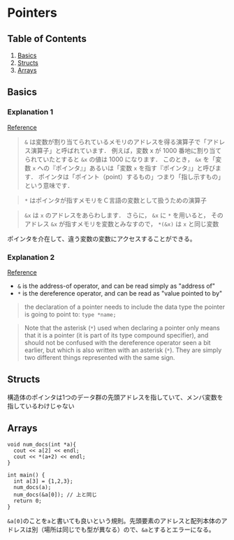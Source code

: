 # Pointers

## Table of Contents
1. [Basics](#basics)
2. [Structs](#structs)
3. [Arrays](#arrays)


## Basics
### Explanation 1
[Reference](http://www-watt.mech.eng.osaka-u.ac.jp/~tasai/ptrdoc/node5.html)

> `&` は変数が割り当てられているメモリのアドレスを得る演算子で「アドレス演算子」と呼ばれています． 
> 例えば，変数 x が 1000 番地に割り当てられていたとすると `&x` の値は 1000 になります．
> このとき， `&x` を「変数 `x` への『ポインタ』」あるいは「変数 `x` を指す『ポインタ』」と呼びます．
> ポインタは「ポイント（point）するもの」つまり「指し示すもの」という意味です．

> `*` はポインタが指すメモリをＣ言語の変数として扱うための演算子

> `&x` は `x` のアドレスをあらわします． さらに， `&x` に `*` を用いると， そのアドレス `&x` が指すメモリを変数とみなすので， `*(&x)` は `x` と同じ変数

ポインタを介在して、違う変数の変数にアクセスすることができる。

### Explanation 2
[Reference](http://www.cplusplus.com/doc/tutorial/pointers/)

* `&` is the address-of operator, and can be read simply as "address of"
* `*` is the dereference operator, and can be read as "value pointed to by"

> the declaration of a pointer needs to include the data type the pointer is going to point to: `type *name;`

> Note that the asterisk (`*`) used when declaring a pointer only means that it is a pointer (it is part of its type compound specifier), and should not be confused with the dereference operator seen a bit earlier, but which is also written with an asterisk (`*`). They are simply two different things represented with the same sign.

## Structs
構造体のポインタは1つのデータ群の先頭アドレスを指していて、メンバ変数を指しているわけじゃない

## Arrays
```
void num_docs(int *a){
  cout << a[2] << endl;
  cout << *(a+2) << endl;
}

int main() {
  int a[3] = {1,2,3};	
  num_docs(a);
  num_docs(&a[0]); // 上と同じ
  return 0;
} 
```
`&a[0]`のことを`a`と書いても良いという規則。先頭要素のアドレスと配列本体のアドレスは別（場所は同じでも型が異なる）ので、`&a`とするとエラーになる。
